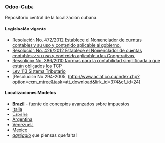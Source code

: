 ### Odoo-Cuba

Repositorio central de la localización cubana.

#### Legislación vigente

- [Resolución No. 472/2012 Establece el Nomenclador de cuentas contables y su uso y contenido aplicable al gobierno.](http://www.torontoforumoncuba.com/uploads/5/1/8/5/5185218/2013-01-30_gaceta_oficial_ordinaria_no._003.pdf)
- [Resolución No. 426/2012 Establece el Nomenclador de cuentas contables y su uso y contenido aplicable a las Cooperativas.](https://sites.google.com/site/tcpdload/home/pdf/MFP_Res_426-2012_NIF_Nomenclador.pdf?attredirects=0&d=1)
- [Ressolicón No. 386/2010 Normas para la contabilidad simplificada a que están obligados los TCP](https://sites.google.com/site/tcpdload/home/pdf/MFP_Res_386-2010_NCC_TCP.pdf?attredirects=0&d=1)
- [Ley 113 Sistema Tributario](http://www.mfp.cu/legislaciones/2012/L-113-2012.pdf)
- [Resolución No.294-2005] (http://www.actaf.co.cu/index.php?option=com_mtree&task=att_download&link_id=374&cf_id=24)

#### Localizaciones Modelos

- **[Brazil](https://github.com/openerpbrasil/l10n_br_core)** - fuente de conceptos avanzados sobre impuestos
- [Italia](http://bazaar.launchpad.net/~openobject-italia-core-devs/openobject-italia/italian-addons-7.0/files)
- [España](http://bazaar.launchpad.net/~openerp-spain-team/openerp-spain/7.0/files)
- [Argentina](http://bazaar.launchpad.net/~openerp-l10n-ar-localization/openerp-l10n-ar-localization/trunk/files)
- [Venezuela](https://github.com/odoo-venezuela/odoo-venezuela)
- [Mexico](http://bazaar.launchpad.net/~openerp-mexico-maintainer/openerp-mexico-localization/trunk/files)
- *[agrégalo](https://github.com/odoo-cuba/odoo-cuba/edit/master/README.md)* que piensas que falta!
